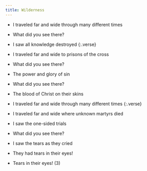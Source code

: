 ```yaml
---
title: Wilderness
---
```


- I traveled far and wide through many
different times
- What did you see there?
- I saw all knowledge destroyed
{:.verse}

- I traveled far and wide to prisons
of the cross
- What did you see there?
- The power and glory of sin
- What did you see there?
- The blood of Christ on their skins
- I traveled far and wide through many
different times
{:.verse}

- I traveled far and wide where
unknown martyrs died
- I saw the one-sided trials
- What did you see there?
- I saw the tears as they cried
- They had tears in their eyes!
- Tears in their eyes! (3)



